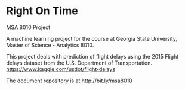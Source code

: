 # Right On Time
MSA 8010 Project

A machine learning project for the course at Georgia State University, Master of Science - Analytics 8010.

This project deals with prediction of flight delays using the 2015 Flight delays dataset from the U.S. Department of Transportation. https://www.kaggle.com/usdot/flight-delays

The document repository is at http://bit.ly/msa8010
